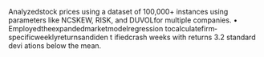 Analyzedstock prices using a dataset of 100,000+
 instances using parameters like NCSKEW, RISK,
 and DUVOLfor multiple companies.
 • Employedtheexpandedmarketmodelregression
 tocalculatefirm‐specificweeklyreturnsandiden
t
 ifiedcrash weeks with returns 3.2 standard devi
ations below the mean.
